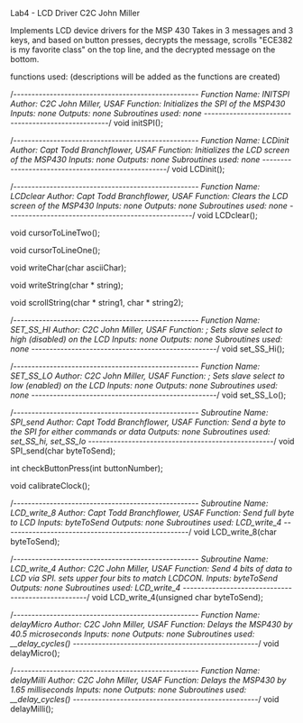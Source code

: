 Lab4 - LCD Driver
C2C John Miller

Implements LCD device drivers for the MSP 430
Takes in 3 messages and 3 keys, and based on button presses,
decrypts the message, scrolls "ECE382 is my favorite class" on the top line,
and the decrypted message on the bottom.

functions used: (descriptions will be added as the functions are created)


/*---------------------------------------------------
 Function Name: INITSPI
 Author: C2C John Miller, USAF
 Function: Initializes the SPI of the MSP430
 Inputs: none
 Outputs: none
 Subroutines used: none
 ---------------------------------------------------*/
void initSPI();

/*---------------------------------------------------
 Function Name: LCDinit
 Author: Capt Todd Branchflower, USAF
 Function: Initializes the LCD screen of the MSP430
 Inputs: none
 Outputs: none
 Subroutines used: none
 ---------------------------------------------------*/
void LCDinit();

/*---------------------------------------------------
 Function Name: LCDclear
 Author: Capt Todd Branchflower, USAF
 Function: Clears the LCD screen of the MSP430
 Inputs: none
 Outputs: none
 Subroutines used: none
 ---------------------------------------------------*/
void LCDclear();

void cursorToLineTwo();

void cursorToLineOne();

void writeChar(char asciiChar);

void writeString(char * string);

void scrollString(char * string1, char * string2);


/*---------------------------------------------------
 Function Name: SET_SS_HI
 Author: C2C John Miller, USAF
 Function: ; Sets slave select to high (disabled) on the LCD
 Inputs: none
 Outputs: none
 Subroutines used: none
 ---------------------------------------------------*/
void set_SS_Hi();

/*---------------------------------------------------
 Function Name: SET_SS_LO
 Author: C2C John Miller, USAF
 Function: ; Sets slave select to low (enabled) on the LCD
 Inputs: none
 Outputs: none
 Subroutines used: none
 ---------------------------------------------------*/
void set_SS_Lo();

/*---------------------------------------------------
 Subroutine Name: SPI_send
 Author: Capt Todd Branchflower, USAF
 Function: Send a byte to the SPI for either commands or data
 Outputs: none
 Subroutines used: set_SS_hi, set_SS_lo
 ---------------------------------------------------*/
void SPI_send(char byteToSend);

int checkButtonPress(int buttonNumber);

void calibrateClock();

/*---------------------------------------------------
 Subroutine Name: LCD_write_8
 Author: Capt Todd Branchflower, USAF
 Function: Send full byte to LCD
 Inputs: byteToSend
 Outputs: none
 Subroutines used: LCD_write_4
 ---------------------------------------------------*/
void LCD_write_8(char byteToSend);

/*---------------------------------------------------
 Subroutine Name: LCD_write_4
 Author: C2C John Miller, USAF
 Function: Send 4 bits of data to LCD via SPI.
 sets upper four bits to match LCDCON.
 Inputs: byteToSend
 Outputs: none
 Subroutines used: LCD_write_4
 ---------------------------------------------------*/
void LCD_write_4(unsigned char byteToSend);

/*---------------------------------------------------
 Function Name: delayMicro
 Author: C2C John Miller, USAF
 Function: Delays the MSP430 by 40.5 microseconds
 Inputs: none
 Outputs: none
 Subroutines used: __delay_cycles()
 ---------------------------------------------------*/
void delayMicro();

/*---------------------------------------------------
 Function Name: delayMilli
 Author: C2C John Miller, USAF
 Function: Delays the MSP430 by 1.65 milliseconds
 Inputs: none
 Outputs: none
 Subroutines used: __delay_cycles()
 ---------------------------------------------------*/
void delayMilli();
